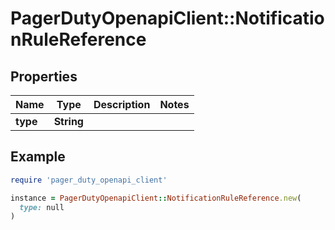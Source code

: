 # PagerDutyOpenapiClient::NotificationRuleReference

## Properties

| Name | Type | Description | Notes |
| ---- | ---- | ----------- | ----- |
| **type** | **String** |  |  |

## Example

```ruby
require 'pager_duty_openapi_client'

instance = PagerDutyOpenapiClient::NotificationRuleReference.new(
  type: null
)
```

